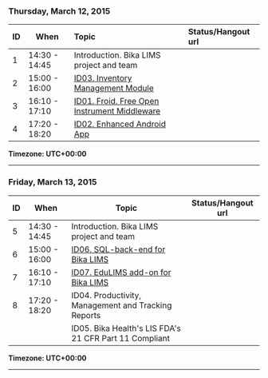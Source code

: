 ### Thursday, March 12, 2015

| ID| When          | Topic                                                   | Status/Hangout url |
|---|---------------|:--------------------------------------------------------|:--------------------| 
| 1 | 14:30 - 14:45 | Introduction. Bika LIMS project and team
| 2 | 15:00 - 16:00 | [ID03. Inventory Management Module](https://github.com/bikalabs/Bika-LIMS/wiki/GSoC-%C2%B7-Inventory-Management-Module) | |
| 3 | 16:10 - 17:10 | [ID01. Froid. Free Open Instrument Middleware](https://github.com/bikalabs/Bika-LIMS/wiki/GSoC-%C2%B7-Froid.-Free-Open-Instrument-Middleware) | |
| 4 | 17:20 - 18:20 | [ID02. Enhanced Android App](https://github.com/bikalabs/Bika-LIMS/wiki/GSoC-%C2%B7-Enhanced-Android-App) | |

**Timezone: UTC+00:00**

***

### Friday, March 13, 2015

| ID| When          | Topic                                                   | Status/Hangout url |
|---|---------------|---------------------------------------------------------|---------------------| 
| 5 | 14:30 - 14:45 | Introduction. Bika LIMS project and team
| 6 | 15:00 - 16:00 | [ID06. SQL-back-end for Bika LIMS](https://github.com/bikalabs/Bika-LIMS/wiki/GSoC-%C2%B7-SQL-back-end-for-Bika-LIMS) | |
| 7 | 16:10 - 17:10 | [ID07. EduLIMS add-on for Bika LIMS](https://github.com/bikalabs/Bika-LIMS/wiki/GSoC-%C2%B7-EduLIMS-add-on-for-Bika-LIMS) | |
| 8 | 17:20 - 18:20 | ID04. Productivity, Management and Tracking Reports | |
|   |               | ID05. Bika Health's LIS FDA's 21 CFR Part 11 Compliant | |

**Timezone: UTC+00:00**

***